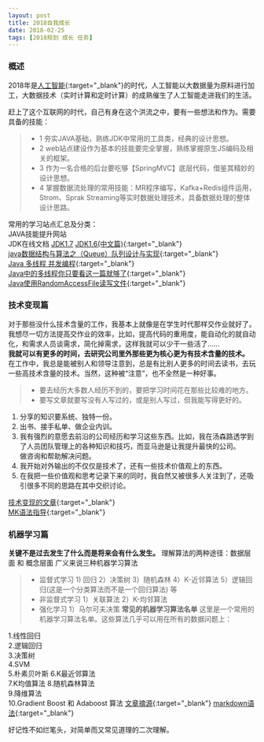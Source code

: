 ```yaml
---
layout: post
title: 2018自我成长
date: 2018-02-25
tags: [2018规划 成长 任务]
---
```

### 概述 ###
2018年是[人工智能](https://zh.wikipedia.org/zh-hans/%E4%BA%BA%E5%B7%A5%E6%99%BA%E8%83%BD){:target="_blank"}的时代，人工智能以大数据量为原料进行加工，大数据技术（实时计算和定时计算）的成熟催生了人工智能走进我们的生活。

赶上了这个互联网的时代，自己有身在这个洪流之中，要有一些想法和作为。需要具备的技能：
> * 1 夯实JAVA基础，熟练JDK中常用的工具类，经典的设计思想。
> * 2 web站点建设作为基本的技能要完全掌握，熟练掌握原生JS编码及相关的框架。
> * 3 作为一名合格的后台要吃够【SpringMVC】底层代码，借鉴其精妙的设计思想。
> * 4 掌握数据流处理的常用技能：MR程序编写，Kafka+Redis组件运用，Strom、Sprak Streaming等实时数据处理技术，具备数据处理的整体设计思路。

常用的学习站点汇总及分类：   
JAVA技能提升网站  
JDK在线文档 [JDK1.7](http://tool.oschina.net/apidocs/apidoc?api=jdk_7u4)  [JDK1.6(中文篇)](http://tool.oschina.net/apidocs/apidoc?api=jdk-zh){:target="_blank"}    
[java数据结构与算法之（Queue）队列设计与实现](http://blog.csdn.net/javazejian/article/details/53375004){:target="_blank"}    
[Java 多线程 并发编程](http://blog.csdn.net/escaflone/article/details/10418651){:target="_blank"}  
[Java中的多线程你只要看这一篇就够了](http://www.cnblogs.com/wxd0108/p/5479442.html){:target="_blank"}  
[Java使用RandomAccessFile读写文件](http://blog.csdn.net/fengspg/article/details/50069837){:target="_blank"} 



### 技术变现篇 ###
对于那些没什么技术含量的工作，我基本上就像是在学生时代那样交作业就好了。我想尽一切方法提高交作业的效率，比如，提高代码的重用度，能自动化的就自动化，和需求人员谈需求，简化掉需求，这样我就可以少干一些活了……     
**我就可以有更多的时间，去研究公司里外那些更为核心更为有技术含量的技术。** 在工作中，我总是能被别人和领导注意到，总是有比别人更多的时间去读书，去玩一些高技术含量的技术。当然，这种被“注意”，也不全然是一种好事。

> * 要去经历大多数人经历不到的，要把学习时间花在那些比较难的地方。
> * 要写文章就要写没有人写过的，或是别人写过，但我能写得更好的。


1. 分享的知识要系统、独特一份。  
2. 出书、接手私单、做企业内训。  
3. 我有强烈的意愿去前沿的公司经历和学习这些东西。比如，我在汤森路透学到了人员团队管理上的各种知识和技巧，而亚马逊是让我提升最快的公司。  
做咨询和帮助解决问题。     
4. 我开始对外输出的不仅仅是技术了，还有一些技术价值观上的东西。  
5. 在我把一些价值观和思考记录下来的同时，我自然又被很多人关注到了，还吸引很多不同的思路在其中交织讨论。   

[技术变现的文章](https://zhuanlan.zhihu.com/p/30477400){:target="_blank"}  
[MK语法指导](https://segmentfault.com/markdown){:target="_blank"}  
 
### 机器学习篇 ###
**关键不是过去发生了什么而是将来会有什么发生。**
理解算法的两种途径：数据层面 和 概念层面
广义来说三种机器学习算法
> * 监督式学习
    1) 回归 2）决策树 3）随机森林 4）K-近邻算法 5）逻辑回归(这是一个分类算法而不是一个回归算法) 等
> * 非监督式学习
    1）关联算法 2）K-均邻算法
> * 强化学习
    1）马尔可夫决策
**常见的机器学习算法名单**
这里是一个常用的机器学习算法名单。这些算法几乎可以用在所有的数据问题上：

1.线性回归  
2.逻辑回归  
3.决策树   
4.SVM   
5.朴素贝叶斯 
6.K最近邻算法    
7.K均值算法 
8.随机森林算法    
9.降维算法  
10.Gradient Boost 和 Adaboost 算法 
[文章摘源](http://blog.jobbole.com/92021/){:target="_blank"}
[markdown语法](https://coding.net/help/doc/project/markdown.html#i){:target="_blank"}

好记性不如烂笔头，对简单而又常见道理的二次理解。




